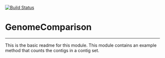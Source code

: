 [![Build Status](https://travis-ci.org/dejongh/GenomeComparison.svg?branch=master)](https://travis-ci.org/dejongh/GenomeComparison)

# GenomeComparison
---

This is the basic readme for this module. This module contains an example method that counts the contigs in a contig set.